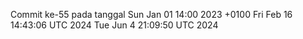 Commit ke-55 pada tanggal Sun Jan 01 14:00 2023 +0100
Fri Feb 16 14:43:06 UTC 2024
Tue Jun  4 21:09:50 UTC 2024
